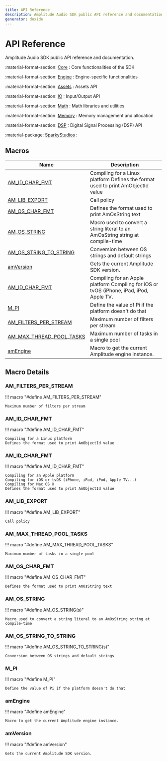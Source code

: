 ```yaml
---
title: API Reference
description: Amplitude Audio SDK public API reference and documentation.
generator: doxide
---
```



# API Reference

Amplitude Audio SDK public API reference and documentation.

:material-format-section: [Core](core/index.md)
:   Core functionalities of the SDK

:material-format-section: [Engine](engine/index.md)
:   Engine-specific functionalities

:material-format-section: [Assets](assets/index.md)
:   Assets API

:material-format-section: [IO](io/index.md)
:   Input/Output API

:material-format-section: [Math](math/index.md)
:   Math libraries and utilities

:material-format-section: [Memory](memory/index.md)
:   Memory management and allocation

:material-format-section: [DSP](dsp/index.md)
:   Digital Signal Processing (DSP) API

:material-package: [SparkyStudios](SparkyStudios/index.md)
:   

## Macros

| Name | Description |
| ---- | ----------- |
| [AM_ID_CHAR_FMT](#AM_ID_CHAR_FMT) | Compiling for a Linux platform Defines the format used to print AmObjectId value  |
| [AM_LIB_EXPORT](#AM_LIB_EXPORT) | Call policy  |
| [AM_OS_CHAR_FMT](#AM_OS_CHAR_FMT) | Defines the format used to print AmOsString text  |
| [AM_OS_STRING](#AM_OS_STRING) | Macro used to convert a string literal to an AmOsString string at compile-time  |
| [AM_OS_STRING_TO_STRING](#AM_OS_STRING_TO_STRING) | Conversion between OS strings and default strings  |
| [amVersion](#amVersion) | Gets the current Amplitude SDK version.  |
| [AM_ID_CHAR_FMT](#AM_ID_CHAR_FMT) | Compiling for an Apple platform Compiling for iOS or tvOS (iPhone, iPad, iPod, Apple TV. |
| [M_PI](#M_PI) | Define the value of Pi if the platform doesn't do that  |
| [AM_FILTERS_PER_STREAM](#AM_FILTERS_PER_STREAM) | Maximum number of filters per stream  |
| [AM_MAX_THREAD_POOL_TASKS](#AM_MAX_THREAD_POOL_TASKS) | Maximum number of tasks in a single pool  |
| [amEngine](#amEngine) | Macro to get the current Amplitude engine instance.  |

## Macro Details

### AM_FILTERS_PER_STREAM<a name="AM_FILTERS_PER_STREAM"></a>

!!! macro "#define AM_FILTERS_PER_STREAM"

    Maximum number of filters per stream
    

### AM_ID_CHAR_FMT<a name="AM_ID_CHAR_FMT"></a>

!!! macro "#define AM_ID_CHAR_FMT"

    Compiling for a Linux platform
    Defines the format used to print AmObjectId value
    

### AM_ID_CHAR_FMT<a name="AM_ID_CHAR_FMT"></a>

!!! macro "#define AM_ID_CHAR_FMT"

    Compiling for an Apple platform
    Compiling for iOS or tvOS (iPhone, iPad, iPod, Apple TV...)
    Compiling for Mac OS X
    Defines the format used to print AmObjectId value
    

### AM_LIB_EXPORT<a name="AM_LIB_EXPORT"></a>

!!! macro "#define AM_LIB_EXPORT"

    Call policy
    

### AM_MAX_THREAD_POOL_TASKS<a name="AM_MAX_THREAD_POOL_TASKS"></a>

!!! macro "#define AM_MAX_THREAD_POOL_TASKS"

    Maximum number of tasks in a single pool
    

### AM_OS_CHAR_FMT<a name="AM_OS_CHAR_FMT"></a>

!!! macro "#define AM_OS_CHAR_FMT"

    Defines the format used to print AmOsString text
    

### AM_OS_STRING<a name="AM_OS_STRING"></a>

!!! macro "#define AM_OS_STRING(s)"

    Macro used to convert a string literal to an AmOsString string at compile-time
    

### AM_OS_STRING_TO_STRING<a name="AM_OS_STRING_TO_STRING"></a>

!!! macro "#define AM_OS_STRING_TO_STRING(s)"

    Conversion between OS strings and default strings
    

### M_PI<a name="M_PI"></a>

!!! macro "#define M_PI"

    Define the value of Pi if the platform doesn't do that
    

### amEngine<a name="amEngine"></a>

!!! macro "#define amEngine"

    
    Macro to get the current Amplitude engine instance.
     
    
    
    

### amVersion<a name="amVersion"></a>

!!! macro "#define amVersion"

    
    Gets the current Amplitude SDK version.
     
    
    
    

